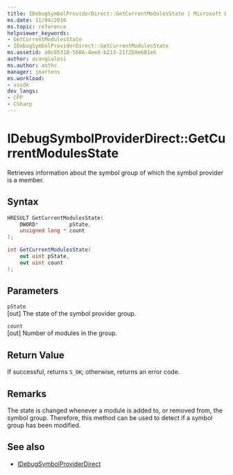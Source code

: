 ```yaml
---
title: IDebugSymbolProviderDirect::GetCurrentModulesState | Microsoft Docs
ms.date: 11/04/2016
ms.topic: reference
helpviewer_keywords:
- GetCurrentModulesState
- IDebugSymbolProviderDirect::GetCurrentModulesState
ms.assetid: a0c85318-5686-4eed-b213-21f2b9e681e6
author: acangialosi
ms.author: anthc
manager: jmartens
ms.workload:
- vssdk
dev_langs:
- CPP
- CSharp
---
```

# IDebugSymbolProviderDirect::GetCurrentModulesState
Retrieves information about the symbol group of which the symbol provider is a member.

## Syntax

```cpp
HRESULT GetCurrentModulesState(
    DWORD*          pState,
    unsigned long * count
);
```

```csharp
int GetCurrentModulesState(
    out uint pState,
    out uint count
);
```

## Parameters
`pState`\
[out] The state of the symbol provider group.

`count`\
[out] Number of modules in the group.

## Return Value
 If successful, returns `S_OK`; otherwise, returns an error code.

## Remarks
 The state is changed whenever a module is added to, or removed from, the symbol group. Therefore, this method can be used to detect if a symbol group has been modified.

## See also
- [IDebugSymbolProviderDirect](../../../extensibility/debugger/reference/idebugsymbolproviderdirect.md)
